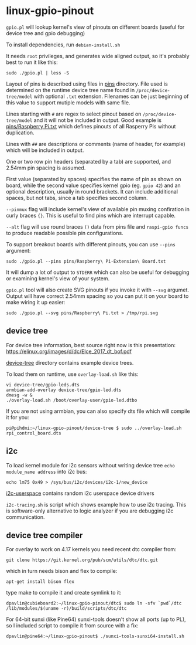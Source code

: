 # linux-gpio-pinout

`gpio.pl` will lookup kernel's view of pinouts on different boards (useful for device tree and gpio debugging)

To install dependencies, run `debian-install.sh`

It needs `root` privileges, and generates wide aligned output, so it's probably best to run it like this:

	sudo ./gpio.pl | less -S

Layout of pins is described using files in [pins](pins/) directory. File used is determined on the
runtime device tree name found in `/proc/device-tree/model` with optional `.txt` extension.
Filenames can be just beginning of this value to support mutiple models with same file.

Lines starting with `#` are regex to select pinout based on `/proc/device-tree/model` and it will
not be included in output. Good example is [pins/Raspberry Pi.txt](pins/Raspberry%20Pi.txt) which
defines pinouts of all Rasperry Pis without duplication.

Lines with `##` are descriptions or comments (name of header, for example) which will be included
in output.

One or two row pin headers (separated by a tab) are supported, and 2.54mm pin spacing is assumed.

First value (separated by spaces) specifies the name of pin as shown on board, while the second 
value specifies kernel gpio (eg. `gpio 42`) and an optional description, usually in round brackets. 
It can include additional spaces, but not tabs, since a tab specifies second column.

`--pinmux` flag will include kernel's view of available pin muxing confiration
in curly braces `{}`. This is useful to find pins which are interrupt capable.

`--alt` flag will use round braces `()` data from pins file and `raspi-gpio funcs` to produce
readable possible pin configurations.

To support breakout boards with different pinouts, you can use `--pins` argument:

	sudo ./gpio.pl --pins pins/Raspberry\ Pi-Extension\ Board.txt



It will dump a lot of output to `STDERR` which can also be useful for debugging or examining kernel's
view of your system.

`gpio.pl` tool will also create SVG pinouts if you invoke it with `--svg` argumet. Output will have 
correct 2.54mm spacing so you can put it on your board to make wiring it up easier:

	sudo ./gpio.pl --svg pins/Raspberry\ Pi.txt > /tmp/rpi.svg


## device tree

For device tree information, best source right now is this presentation:
https://elinux.org/images/d/dc/Elce_2017_dt_bof.pdf


[device-tree](device-tree/) directory contains example device trees.

To load them on runtime, use `overlay-load.sh` like this:

	vi device-tree/gpio-leds.dts
	armbian-add-overlay device-tree/gpio-led.dts
	dmesg -w &
	./overlay-load.sh /boot/overlay-user/gpio-led.dtbo

If you are not using armbian, you can also specify dts file which
will compile it for you:

	pi@pihdmi:~/linux-gpio-pinout/device-tree $ sudo ../overlay-load.sh rpi_control_board.dts

## i2c

To load kernel module for i2c sensors without writing device tree
`echo module_name address` into i2c bus:

	echo lm75 0x49 > /sys/bus/i2c/devices/i2c-1/new_device



[i2c-userspace](i2c-userspace/) contains random i2c userspace device drivers

`i2c-tracing.sh` is script which shows example how to use i2c tracing. This
is software-only alternative to logic analyzer if you are debugging i2c
communication.


## device tree compiler

For overlay to work on 4.17 kernels you need recent dtc compiler from:

	git clone https://git.kernel.org/pub/scm/utils/dtc/dtc.git

which in turn needs bison and flex to compile:

	apt-get install bison flex

type make to compile it and create symlink to it:

	dpavlin@cubieboard2:~/linux-gpio-pinout/dtc$ sudo ln -sfv `pwd`/dtc /lib/modules/$(uname -r)/build/scripts/dtc/dtc


For 64-bit sunxi (like Pine64) sunxi-tools doesn't show all ports (up to PL), so I included script to
compile it from source with a fix:

	dpavlin@pine64:~/linux-gpio-pinout$ ./sunxi-tools-sunxi64-install.sh 

